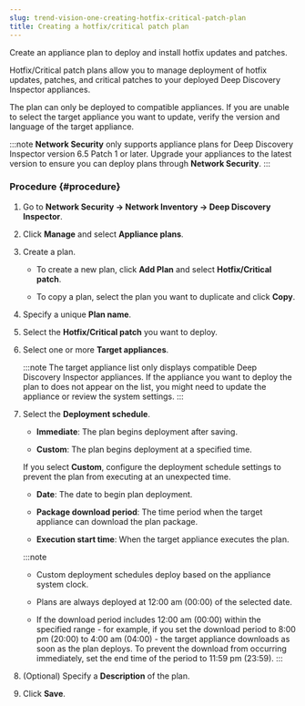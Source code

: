 ```yaml
---
slug: trend-vision-one-creating-hotfix-critical-patch-plan
title: Creating a hotfix/critical patch plan
---
```


Create an appliance plan to deploy and install hotfix updates and patches.

Hotfix/Critical patch plans allow you to manage deployment of hotfix updates, patches, and critical patches to your deployed Deep Discovery Inspector appliances.

The plan can only be deployed to compatible appliances. If you are unable to select the target appliance you want to update, verify the version and language of the target appliance.

:::note
**Network Security** only supports appliance plans for Deep Discovery Inspector version 6.5 Patch 1 or later. Upgrade your appliances to the latest version to ensure you can deploy plans through **Network Security**.
:::

### Procedure {#procedure}

1.  Go to **Network Security → Network Inventory → Deep Discovery Inspector**.

2.  Click **Manage** and select **Appliance plans**.

3.  Create a plan.

    - To create a new plan, click **Add Plan** and select **Hotfix/Critical patch**.

    - To copy a plan, select the plan you want to duplicate and click **Copy**.

4.  Specify a unique **Plan name**.

5.  Select the **Hotfix/Critical patch** you want to deploy.

6.  Select one or more **Target appliances**.

    :::note
    The target appliance list only displays compatible Deep Discovery Inspector appliances. If the appliance you want to deploy the plan to does not appear on the list, you might need to update the appliance or review the system settings.
    :::

7.  Select the **Deployment schedule**.

    - **Immediate**: The plan begins deployment after saving.

    - **Custom**: The plan begins deployment at a specified time.

    If you select **Custom**, configure the deployment schedule settings to prevent the plan from executing at an unexpected time.

    - **Date**: The date to begin plan deployment.

    - **Package download period**: The time period when the target appliance can download the plan package.

    - **Execution start time**: When the target appliance executes the plan.

    :::note
    - Custom deployment schedules deploy based on the appliance system clock.

    - Plans are always deployed at 12:00 am (00:00) of the selected date.

    - If the download period includes 12:00 am (00:00) within the specified range - for example, if you set the download period to 8:00 pm (20:00) to 4:00 am (04:00) - the target appliance downloads as soon as the plan deploys. To prevent the download from occurring immediately, set the end time of the period to 11:59 pm (23:59).
    :::

8.  (Optional) Specify a **Description** of the plan.

9.  Click **Save**.
